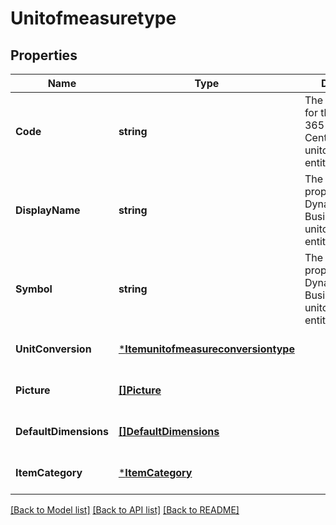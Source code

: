 # Unitofmeasuretype

## Properties
Name | Type | Description | Notes
------------ | ------------- | ------------- | -------------
**Code** | **string** | The code property for the Dynamics 365 Business Central unitofmeasuretype entity | [optional] [default to null]
**DisplayName** | **string** | The displayName property for the Dynamics 365 Business Central unitofmeasuretype entity | [optional] [default to null]
**Symbol** | **string** | The symbol property for the Dynamics 365 Business Central unitofmeasuretype entity | [optional] [default to null]
**UnitConversion** | [***Itemunitofmeasureconversiontype**](itemunitofmeasureconversiontype.md) |  | [optional] [default to null]
**Picture** | [**[]Picture**](picture.md) |  | [optional] [default to null]
**DefaultDimensions** | [**[]DefaultDimensions**](defaultDimensions.md) |  | [optional] [default to null]
**ItemCategory** | [***ItemCategory**](itemCategory.md) |  | [optional] [default to null]

[[Back to Model list]](../README.md#documentation-for-models) [[Back to API list]](../README.md#documentation-for-api-endpoints) [[Back to README]](../README.md)

